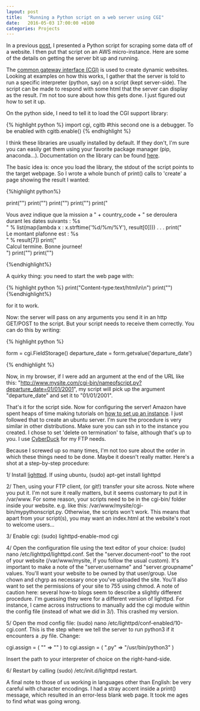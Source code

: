 ```yaml
---
layout: post
title:  "Running a Python script on a web server using CGI"
date:   2016-05-03 17:00:00 +0100
categories: Projects
---
```


In a previous [post], I presented a Python script for scraping some data off of a website. I then put that script on an AWS micro-instance. Here are some of the details on getting the server bit up and running. 

The [common gateway interface (CGI)] is used to create dynamic websites. Looking at examples on how this works, I gather that the server is told to run a specific interpreter (python, say) on a script (kept server-side). The script can be made to respond with some html that the server can display as the result. I'm not too sure about how this gets done. I just figured out how to set it up.

On the python side, I need to tell it to load the CGI support library:

{% highlight python %}
import cgi, cgitb #this second one is a debugger. To be enabled with cgitb.enable()
{% endhighlight %}

I think these libraries are usually installed by default. If they don't, I'm sure you can easily get them using your favorite package manager (pip, anaconda...). Documentation on the library can be found [here]. 

The basic idea is: once you load the library, the stdout of the script points to the target webpage.
So I wrote a whole bunch of print() calls to 'create' a page showing the result I wanted:

{%highlight python%}

print("<html><head><meta content='text/html; charset=UTF-8' />")
print("<title>Calculatrice Missions</title>")
print("</head>")
print("<body>")
print("<div>Vous avez indique que la mission a  " + country_code + "  se deroulera durant les dates suivants : %s </div> " % list(map(lambda x : x.strftime('%d/%m/%Y'), result[0])))
	.
	.
	.
print("<div>Le montant plafonne est : %s</div>" % result[7])
print("<div>Calcul termine. Bonne journee!</div>")
print("</body>")
print("</html>")

{%endhighlight%}

A quirky thing: you need to start the web page with:

{% highlight python %}
print("Content-type:text/html\n\n")
print("")
{%endhighlight%}

for it to work.

Now: the server will pass on any arguments you send it in an http GET/POST to the script. But your script needs to receive them correctly. You can do this by writing:

{% highlight python %}

form = cgi.FieldStorage()
departure_date = form.getvalue('departure_date')

{% endhighlight %}

Now, in my browser, if I were add an argument at the end of the URL like this: "http://www.mysite.com/cgi-bin/nameofscript.py?departure_date=01/01/2001", my script will pick up the argument "departure_date" and set it to "01/01/2001".

That's it for the script side. Now for configuring the server!
Amazon have spent heaps of time making tutorials on [how to set up an instance]. I just followed that to create an ubuntu server. I'm sure the procedure is very similar in other distributions.
Make sure you can ssh in to the instance you created. I chose to set 'delete on termination' to false, although that's up to you.
I use [CyberDuck] for my FTP needs.

Because I screwed up so many times, I'm not too sure about the order in which these things need to be done. Maybe it doesn't really matter. Here's a shot at a step-by-step procedure:

1/ Install [lighttpd]. If using ubuntu, (sudo) apt-get install lighttpd

2/ Then, using your FTP client, (or git!) transfer your site across. Note where you put it. I'm not sure it really matters, but it seems customary to put it in /var/www. For some reason, your scripts need to be in the cgi-bin/ folder inside your website. e.g. like this: /var/www/mysite/cgi-bin/mypythonscript.py. Otherwise, the scripts won't work. This means that apart from your script(s), you may want an index.html at the website's root to welcome users...

3/ Enable cgi: (sudo) lighttpd-enable-mod cgi

4/ Open the configuration file using the text editor of your choice: (sudo) nano /etc/lighttpd/lighttpd.conf. Set the "server.document-root" to the root of your website (/var/www/mysite, if you follow the usual custom). It's important to make a note of the "server.username" and "server.groupname" values. You'll want your website to be owned by that user/group. Use chown and chgrp as necessary once you've uploaded the site. You'll also want to set the permissions of your site to 755 using chmod. A note of caution here: several how-to blogs seem to describe a slightly different procedure. I'm guessing they were for a different version of lighttpd. For instance, I came across instructions to manually add the cgi module within the config file (instead of what we did in 3/). This crashed my version.

5/ Open the mod config file: (sudo) nano /etc/lighttpd/conf-enabled/10-cgi.conf. This is the step where we tell the server to run python3 if it encounters a .py file. Change: 

cgi.assign = ( "" => "" ) to cgi.assign = ( ".py" => "/usr/bin/python3" )

Insert the path to your interpreter of choice on the right-hand-side. 

6/ Restart by calling (sudo) /etc/init.d/lighttpd restart.

A final note to those of us working in languages other than English: be very careful with character encodings. I had a stray accent inside a print() message, which resulted in an error-less blank web page. It took me ages to find what was going wrong.




[post]: /projects/2016/04/29/Finances-Publiques.html
[common gateway interface (CGI)]: https://en.wikipedia.org/wiki/Common_Gateway_Interface
[here]: https://docs.python.org/2/library/cgi.html
[how to set up an instance]: http://docs.aws.amazon.com/AWSEC2/latest/UserGuide/EC2_GetStarted.html
[CyberDuck]: https://cyberduck.io
[lighttpd]: https://www.lighttpd.net

